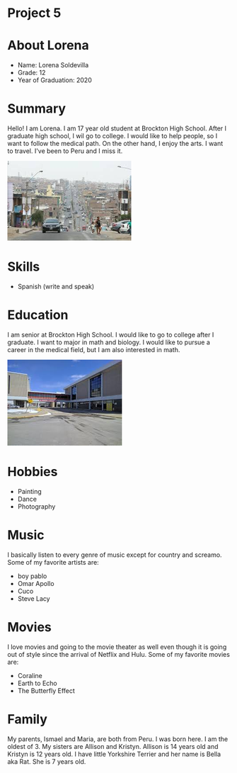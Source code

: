 # Project 5
# About Lorena
 * Name: Lorena Soldevilla
 * Grade: 12
 * Year of Graduation: 2020

 # Summary
 Hello! I am Lorena. I am 17 year old student at Brockton High School. After I graduate high school, I wil go to college. I would like to help people, so I want to follow the medical path. On the other hand, I enjoy the arts. I want to travel. I've been to Peru and I miss it.

 ![peru](./peru.jfif)
 # Skills
 * Spanish (write and speak)

 # Education
 I am senior at Brockton High School. I would like to go to college after I graduate. I want to major in math and biology. I would like to pursue a career in the medical field, but I am also interested in math.
 
 ![bhs](./bhs.jfif)

 # Hobbies
 * Painting
 * Dance
 * Photography

 # Music
 I basically listen to every genre of music except for country and screamo. Some of my favorite artists are:
 * boy pablo
 * Omar Apollo
 * Cuco
 * Steve Lacy

 # Movies
 I love movies and going to the movie theater as well even though it is going out of style since the arrival of Netflix and Hulu. Some of my favorite movies are:
 * Coraline
 * Earth to Echo 
 * The Butterfly Effect
 
# Family
 My parents, Ismael and Maria, are both from Peru. I was born here. I am the oldest of 3. My sisters are Allison and Kristyn. Allison is 14 years old and Kristyn is 12 years old. I have little Yorkshire Terrier and her name is Bella aka Rat. She is 7 years old.
